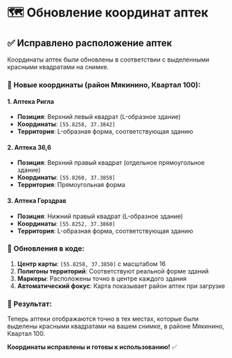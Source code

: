 # 🗺️ Обновление координат аптек

## ✅ Исправлено расположение аптек

Координаты аптек были обновлены в соответствии с выделенными красными квадратами на снимке.

### 📍 Новые координаты (район Мякинино, Квартал 100):

#### **1. Аптека Ригла** 
- **Позиция**: Верхний левый квадрат (L-образное здание)
- **Координаты**: `[55.8258, 37.3842]`
- **Территория**: L-образная форма, соответствующая зданию

#### **2. Аптека 36,6**
- **Позиция**: Верхний правый квадрат (отдельное прямоугольное здание)
- **Координаты**: `[55.8260, 37.3858]`
- **Территория**: Прямоугольная форма

#### **3. Аптека Горздрав**
- **Позиция**: Нижний правый квадрат (L-образное здание)
- **Координаты**: `[55.8252, 37.3860]`
- **Территория**: L-образная форма, соответствующая зданию

### 🎯 Обновления в коде:

1. **Центр карты**: `[55.8258, 37.3850]` с масштабом 16
2. **Полигоны территорий**: Соответствуют реальной форме зданий
3. **Маркеры**: Расположены точно в центре каждого здания
4. **Автоматический фокус**: Карта показывает район аптек при загрузке

### 🚀 Результат:

Теперь аптеки отображаются точно в тех местах, которые были выделены красными квадратами на вашем снимке, в районе Мякинино, Квартал 100.

**Координаты исправлены и готовы к использованию!** ✅

